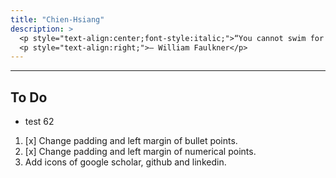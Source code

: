 ```yaml
---
title: "Chien-Hsiang"
description: > 
  <p style="text-align:center;font-style:italic;">“You cannot swim for new horizons until you have courage to lose sight of the shore.”</p>
  <p style="text-align:right;">– William Faulkner</p>
---
```


---
## To Do
  * test 62

  1. [x] Change padding and left margin of bullet points. 
  2. [x] Change padding and left margin of numerical points.
  3. Add icons of google scholar, github and linkedin.


